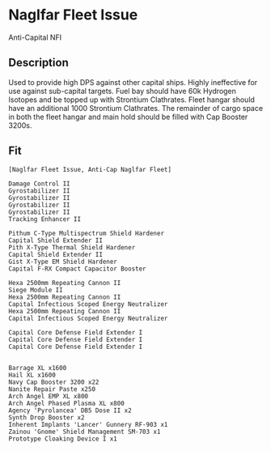 # Naglfar Fleet Issue

Anti-Capital NFI

## Description

Used to provide high DPS against other capital ships.  Highly ineffective for use against sub-capital targets.  Fuel bay should have 60k Hydrogen Isotopes and be topped up with Strontium Clathrates. Fleet hangar should have an additional 1000 Strontium Clathrates.  The remainder of cargo space in both the fleet hangar and main hold should be filled with Cap Booster 3200s.

## Fit
```
[Naglfar Fleet Issue, Anti-Cap Naglfar Fleet]

Damage Control II
Gyrostabilizer II
Gyrostabilizer II
Gyrostabilizer II
Gyrostabilizer II
Tracking Enhancer II

Pithum C-Type Multispectrum Shield Hardener
Capital Shield Extender II
Pith X-Type Thermal Shield Hardener
Capital Shield Extender II
Gist X-Type EM Shield Hardener
Capital F-RX Compact Capacitor Booster

Hexa 2500mm Repeating Cannon II
Siege Module II
Hexa 2500mm Repeating Cannon II
Capital Infectious Scoped Energy Neutralizer
Hexa 2500mm Repeating Cannon II
Capital Infectious Scoped Energy Neutralizer

Capital Core Defense Field Extender I
Capital Core Defense Field Extender I
Capital Core Defense Field Extender I


Barrage XL x1600
Hail XL x1600
Navy Cap Booster 3200 x22
Nanite Repair Paste x250
Arch Angel EMP XL x800
Arch Angel Phased Plasma XL x800
Agency 'Pyrolancea' DB5 Dose II x2
Synth Drop Booster x2
Inherent Implants 'Lancer' Gunnery RF-903 x1
Zainou 'Gnome' Shield Management SM-703 x1
Prototype Cloaking Device I x1
```
